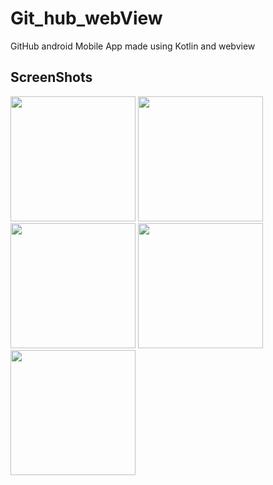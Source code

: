 # Git_hub_webView
GitHub android Mobile App made using Kotlin and webview

## ScreenShots 

<div display: flex;
  flex-wrap: wrap;
  padding: 0 4px;>
<img src="https://github-production-user-asset-6210df.s3.amazonaws.com/100491275/272052512-56f3d5d4-b7ee-44aa-8ebc-c90a8736c4dc.jpg" width = "200"/> 
<img src="https://github-production-user-asset-6210df.s3.amazonaws.com/100491275/272052558-9af6d241-1e52-441f-b476-9cfabce1246f.jpg" width = "200"/> 
<img src="https://github-production-user-asset-6210df.s3.amazonaws.com/100491275/272052630-9d48a61f-b408-41ed-97fd-8184d787e73c.jpg" width = "200"/> 
<img src="https://github-production-user-asset-6210df.s3.amazonaws.com/100491275/272052601-09ac736a-a51e-43d4-8018-3bd0f76a5210.jpg" width = "200"/> 
<img src="https://github-production-user-asset-6210df.s3.amazonaws.com/100491275/272052686-f20fb33d-7db3-48ff-b638-b85f7cae190f.jpg" width = "200"/> 
</div>
